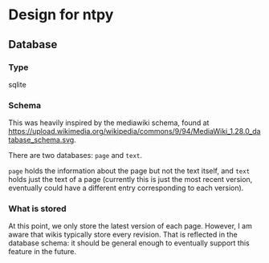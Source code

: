 # Design for ntpy

## Database

### Type
sqlite

### Schema
This was heavily inspired by the mediawiki schema, found at https://upload.wikimedia.org/wikipedia/commons/9/94/MediaWiki_1.28.0_database_schema.svg.

There are two databases: `page` and `text`. 

`page` holds the information about the page but not the text itself, and `text` holds just the 
text of a page (currently this is just the most recent version, eventually could have a different 
entry corresponding to each version).

### What is stored
At this point, we only store the latest version of each page. However, I am aware that wikis 
typically store every revision. That is reflected in the database schema: it should be general
enough to eventually support this feature in the future.

